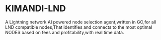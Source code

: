 # KIMANDI-LND
A Lightning network AI powered node selection agent,written in GO,for all LND compatible nodes,That identifies and connects to the most optimal NODES based on fees and profitability,with real time data.
